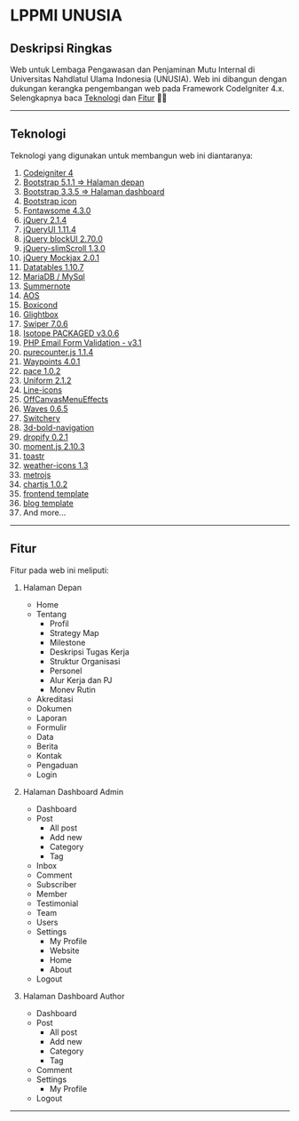 # LPPMI UNUSIA 

## Deskripsi Ringkas
Web untuk Lembaga Pengawasan dan Penjaminan Mutu Internal di Universitas Nahdlatul Ulama Indonesia (UNUSIA). Web ini dibangun dengan dukungan kerangka pengembangan web pada Framework CodeIgniter 4.x. Selengkapnya baca [Teknologi](#teknologi) dan [Fitur](#fitur) 👋🏻

<hr>


## Teknologi

Teknologi yang digunakan untuk membangun web ini diantaranya:

1. [Codeigniter 4](https://codeigniter.com/)
2. [Bootstrap 5.1.1 => Halaman depan](https://getbootstrap.com/)
3. [Bootstrap 3.3.5 => Halaman dashboard](https://getbootstrap.com/)
4. [Bootstrap icon](https://icons.getbootstrap.com/)
5. [Fontawsome 4.3.0](https://fontawesome.com/)
6. [jQuery 2.1.4](https://jquery.com/)
7. [jQueryUI 1.11.4](http://jqueryui.com)
8. [jQuery blockUI 2.70.0](http://malsup.com/jquery/block/)
9. [jQuery-slimScroll 1.3.0](http://rocha.la/jQuery-slimScroll)
10. [jQuery Mockjax 2.0.1](https://github.com/jakerella/jquery-mockjax)
11. [Datatables 1.10.7](https://datatables.net/)
12. [MariaDB / MySql](https://mariadb.org/)
13. [Summernote](https://summernote.org/)
14. [AOS](http://michalsnik.github.io/aos/)
15. [Boxicond](https://boxicons.com/)
16. [Glightbox](https://biati-digital.github.io/glightbox/)
17. [Swiper 7.0.6](https://swiperjs.com)
18. [Isotope PACKAGED v3.0.6](https://isotope.metafizzy.co)
19. [PHP Email Form Validation - v3.1](https://bootstrapmade.com/php-email-form/)
20. [purecounter.js 1.1.4](https://github.com/srexi/purecounterjs)
21. [Waypoints 4.0.1](https://github.com/imakewebthings/waypoints)
22. [pace 1.0.2](https://github.com/CodeByZach/pace/)
23. [Uniform 2.1.2](http://pixelmatrixdesign.com)
24. [Line-icons](https://lineicons.com/)
25. [OffCanvasMenuEffects](https://tympanus.net/Development/OffCanvasMenuEffects/)
26. [Waves 0.6.5](http://fian.my.id/Waves)
27. [Switchery](https://abpetkov.github.io/switchery/)
28. [3d-bold-navigation](https://codyhouse.co/gem/3d-bold-navigation)
29. [dropify 0.2.1](https://github.com/JeremyFagis/dropify)
30. [moment.js 2.10.3](https://momentjs.com)
31. [toastr](https://github.com/CodeSeven/toastr)
32. [weather-icons 1.3](http://erikflowers.github.io/weather-icons/)
33. [metrojs](http://drewgreenwell.com/projects/metrojs)
34. [chartjs 1.0.2](http://chartjs.org/)
35. [frontend template](https://themewagon.com/themes/elixir-elegant-html5-bootstrap-template-consultancy-agency-website/)
36. [blog template](https://bootstrapmade.com/impact-bootstrap-business-website-template/)
37. And more...

<hr>

## Fitur

Fitur pada web ini meliputi:

1. Halaman Depan

    - Home
    - Tentang
      - Profil
      - Strategy Map
      - Milestone
      - Deskripsi Tugas Kerja
      - Struktur Organisasi
      - Personel
      - Alur Kerja dan PJ
      - Monev Rutin
    - Akreditasi
    - Dokumen
    - Laporan 
    - Formulir
    - Data 
    - Berita
    - Kontak
    - Pengaduan
    - Login

2. Halaman Dashboard Admin

   - Dashboard
   - Post
     - All post
     - Add new
     - Category
     - Tag
   - Inbox
   - Comment
   - Subscriber
   - Member
   - Testimonial
   - Team
   - Users
   - Settings
     - My Profile
     - Website
     - Home
     - About
   - Logout

3. Halaman Dashboard Author

   - Dashboard
   - Post
     - All post
     - Add new
     - Category
     - Tag
   - Comment
   - Settings
     - My Profile
   - Logout

<hr>
